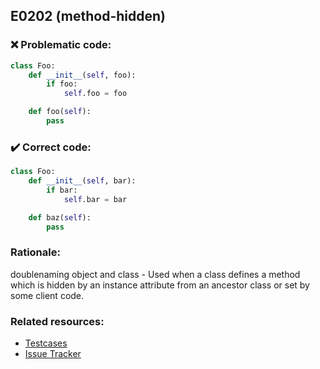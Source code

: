 ## E0202 (method-hidden)

### :x: Problematic code:

```python
class Foo:
    def __init__(self, foo):
        if foo:
            self.foo = foo

    def foo(self):
        pass
```

### :heavy_check_mark: Correct code:

```python
class Foo:
    def __init__(self, bar):
        if bar:
            self.bar = bar

    def baz(self):
        pass
```

### Rationale:

doublenaming object and class - 
Used when a class defines a method which is hidden by an instance attribute
from an ancestor class or set by some client code.

### Related resources:

- [Testcases](https://github.com/PyCQA/pylint/blob/master/tests/functional/m/method_hidden.py)
- [Issue Tracker](https://github.com/PyCQA/pylint/issues?q=is%3Aissue+%22method-hidden%22+OR+%22E0202%22)
